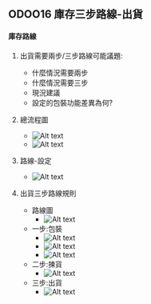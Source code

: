 ## ODOO16 庫存三步路線-出貨
#### 庫存路線
1. 出貨需要兩步/三步路線可能議題:
   + 什麼情況需要兩步
   + 什麼情況需要三步
   + 現況建議
   + 設定的包裝功能差異為何?
2. 總流程圖
   + ![Alt text](https://github.com/ksharry/odoo-repository/blob/main/pic/A511Z1.png?raw=true)
   + ![Alt text](https://github.com/ksharry/odoo-repository/blob/main/pic/A511Z2.png?raw=true)
3. 路線-設定
   + ![Alt text](https://github.com/ksharry/odoo-repository/blob/main/pic/AA51126.png?raw=true)

4. 出貨三步路線規則
   + 路線圖
     + ![Alt text](https://github.com/ksharry/odoo-repository/blob/main/pic/AA5112.png?raw=true)
   + 一步:包裝
     + ![Alt text](https://github.com/ksharry/odoo-repository/blob/main/pic/AA51121.png?raw=true)
     + ![Alt text](https://github.com/ksharry/odoo-repository/blob/main/pic/AA51122.png?raw=true)
     + ![Alt text](https://github.com/ksharry/odoo-repository/blob/main/pic/AA51123.png?raw=true)
   + 二步:揀貨
     + ![Alt text](https://github.com/ksharry/odoo-repository/blob/main/pic/AA51124.png?raw=true)
   + 三步:出貨
     + ![Alt text](https://github.com/ksharry/odoo-repository/blob/main/pic/AA51125.png?raw=true)
